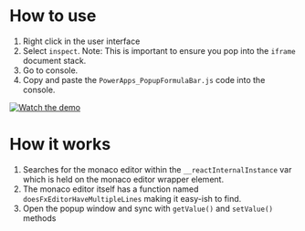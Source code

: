 # How to use

1. Right click in the user interface
2. Select `inspect`. Note: This is important to ensure you pop into the `iframe` document stack.
3. Go to console.
4. Copy and paste the `PowerApps_PopupFormulaBar.js` code into the console.

[![Watch the demo](https://img.youtube.com/vi/JW5jcPhGYLs/hqdefault.jpg)](https://youtu.be/JW5jcPhGYLs)

# How it works

1. Searches for the monaco editor within the `__reactInternalInstance` var which is held on the monaco editor wrapper element.
2. The monaco editor itself has a function named `doesFxEditorHaveMultipleLines` making it easy-ish to find.
3. Open the popup window and sync with `getValue()` and `setValue()` methods

